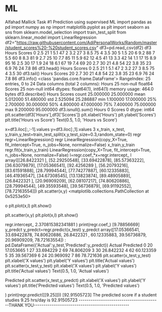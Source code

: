# ML

Alfahad Mallick
Task #1
Prediction using supervised ML
import pandas as pd
import numpy as np
import matplotlib.pyplot as plt
import seaborn as sns
from sklearn.model_selection import train_test_split
from sklearn.linear_model import LinearRegression
df2="https://raw.githubusercontent.com/AdiPersonalWorks/Random/master/student_scores%20-%20student_scores.csv"
df3=pd.read_csv(df2)
df3
Hours	Scores
0	2.5	21
1	5.1	47
2	3.2	27
3	8.5	75
4	3.5	30
5	1.5	20
6	9.2	88
7	5.5	60
8	8.3	81
9	2.7	25
10	7.7	85
11	5.9	62
12	4.5	41
13	3.3	42
14	1.1	17
15	8.9	95
16	2.5	30
17	1.9	24
18	6.1	67
19	7.4	69
20	2.7	30
21	4.8	54
22	3.8	35
23	6.9	76
24	7.8	86
df3.head()
Hours	Scores
0	2.5	21
1	5.1	47
2	3.2	27
3	8.5	75
4	3.5	30
df3.tail()
Hours	Scores
20	2.7	30
21	4.8	54
22	3.8	35
23	6.9	76
24	7.8	86
df3.info()
<class 'pandas.core.frame.DataFrame'>
RangeIndex: 25 entries, 0 to 24
Data columns (total 2 columns):
Hours     25 non-null float64
Scores    25 non-null int64
dtypes: float64(1), int64(1)
memory usage: 464.0 bytes
df3.describe()
Hours	Scores
count	25.000000	25.000000
mean	5.012000	51.480000
std	2.525094	25.286887
min	1.100000	17.000000
25%	2.700000	30.000000
50%	4.800000	47.000000
75%	7.400000	75.000000
max	9.200000	95.000000
df3.isnull().sum()
Hours     0
Scores    0
dtype: int64
plt.scatter(df3['Hours'],df3['Scores'])
plt.xlabel('Hours')
plt.ylabel('Scores')
plt.title('Hours vs Score')
Text(0.5, 1.0, 'Hours vs Score')

x=df3.iloc[:,:-1].values
y=df3.iloc[:,1].values
3
x_train, x_test, y_train,y_test=train_test_split(x,y,test_size=0.3,random_state=0)
regr
regr=LinearRegression()
regr
LinearRegression(copy_X=True, fit_intercept=True, n_jobs=None, normalize=False)
x_train,y_train
regr.fit(x_train,y_train)
LinearRegression(copy_X=True, fit_intercept=True, n_jobs=None, normalize=False)
l=regr.coef_*x+regr.intercept_
l
array([[26.8422321 ],
       [52.29250548],
       [33.69422878],
       [85.57363222],
       [36.63079879],
       [17.05366541],
       [92.4256289 ],
       [56.20793216],
       [83.61591888],
       [28.79994544],
       [77.74277887],
       [60.12335883],
       [46.41936547],
       [34.67308545],
       [13.13823874],
       [89.48905889],
       [26.8422321 ],
       [20.96909209],
       [62.08107217],
       [74.80620886],
       [28.79994544],
       [49.35593548],
       [39.56736879],
       [69.91192552],
       [78.72163554]])
plt.scatter(x,y)
<matplotlib.collections.PathCollection at 0x5253e50>

o
plt.plot(x,l)
plt.show()

plt.scatter(x,y)
plt.plot(x,l)
plt.show()

regr.intercept_
2.370815382341881
)
print(regr.coef_)
[9.78856669]
y_predct
y_predct=regr.predict(x_test)
y_predct
array([17.05366541, 33.69422878, 74.80620886, 26.8422321 , 60.12335883,
       39.56736879, 20.96909209, 78.72163554])
:
pd.DataFrame({'Actual':y_test,'Predicted':y_predct})
Actual	Predicted
0	20	17.053665
1	27	33.694229
2	69	74.806209
3	30	26.842232
4	62	60.123359
5	35	39.567369
6	24	20.969092
7	86	78.721636
plt.scatter(x_test,y_test)
plt.xlabel('X values')
plt.ylabel('Y values')
plt.title('Actual values')
plt.scatter(x_test,y_test)
plt.xlabel('X values')
plt.ylabel('Y values')
plt.title('Actual values')
Text(0.5, 1.0, 'Actual values')

Predicted
plt.scatter(x_test,y_predct)
plt.xlabel('X values')
plt.ylabel('Y values')
plt.title('Predicted values')
Text(0.5, 1.0, 'Predicted values')

)
print(regr.predict([[9.25]]))
[92.91505723]
The predicted score if a student studies 9.25 hrs/day is 92.91505723
------------------------------------------THANK YOU-------------------------------------------------
​

